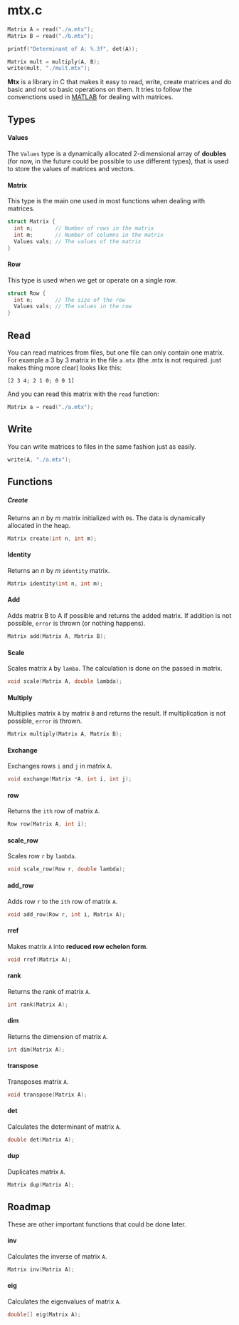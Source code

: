 # mtx.c

``` c
Matrix A = read("./a.mtx");
Matrix B = read("./b.mtx");

printf("Determinant of A: %.3f", det(A));

Matrix mult = multiply(A, B);
write(mult, "./mult.mtx");
```

__Mtx__ is a library in C that makes it easy to read, write, create matrices and do basic and not so basic operations on them. It tries to follow the convenctions used in [MATLAB](http://www.mathworks.com/products/matlab/examples.html?file=/products/demos/shipping/matlab/intro.html) for dealing with matrices.

## Types

#### Values
The `Values` type is a dynamically allocated 2-dimensional array of __doubles__ (for now, in the future could be possible to use different types), that is used to store the values of matrices and vectors.

#### Matrix
This type is the main one used in most functions when dealing with matrices.
``` c
struct Matrix {
  int n;       // Number of rows in the matrix
  int m;       // Number of columns in the matrix
  Values vals; // The values of the matrix 
}
```

#### Row
This type is used when we get or operate on a single row.
``` c
struct Row {
  int n;       // The size of the row
  Values vals; // The values in the row
}
```

## Read
You can read matrices from files, but one file can only contain one matrix.
For example a 3 by 3 matrix in the file `a.mtx` (the .mtx is not required. just makes thing more clear) looks like this:
```
[2 3 4; 2 1 0; 0 0 1]
```
And you can read this matrix with the `read` function:
``` c
Matrix a = read("./a.mtx");
```

## Write
You can write matrices to files in the same fashion just as easily.
``` c
write(A, "./a.mtx");
```

## Functions

##### Create
Returns an _n_ by _m_ matrix initialized with `0`s. The data is dynamically allocated in the heap.
``` c
Matrix create(int n, int m);
```

#### Identity
Returns an _n_ by _m_ `identity` matrix.
``` c
Matrix identity(int n, int m);
```

#### Add
Adds matrix B to A if possible and returns the added matrix. If addition is not possible, `error` is thrown (or nothing happens).
``` c
Matrix add(Matrix A, Matrix B);
```

#### Scale
Scales matrix `A` by `lamba`. The calculation is done on the passed in matrix.
``` c
void scale(Matrix A, double lambda);
```

#### Multiply
Multiplies matrix `A` by matrix `B` and returns the result. If multiplication is not possible, `error` is thrown.
``` c
Matrix multiply(Matrix A, Matrix B);
```

#### Exchange
Exchanges rows `i` and `j` in matrix `A`.
``` c
void exchange(Matrix *A, int i, int j);
```

#### row
Returns the `ith` row of matrix `A`.
``` c
Row row(Matrix A, int i);
```

#### scale_row
Scales row `r` by `lambda`.
``` c
void scale_row(Row r, double lambda);
```

#### add_row
Adds row `r` to the `ith` row of matrix `A`.
``` c
void add_row(Row r, int i, Matrix A);
```

#### rref
Makes matrix `A` into __reduced row echelon form__.
``` c
void rref(Matrix A);
```

#### rank
Returns the rank of matrix `A`.
``` c
int rank(Matrix A);
```

#### dim
Returns the dimension of matrix `A`.
``` c
int dim(Matrix A);
```

#### transpose
Transposes matrix `A`.
``` c
void transpose(Matrix A);
```

#### det
Calculates the determinant of matrix `A`.
``` c
double det(Matrix A);
```

#### dup
Duplicates matrix `A`.
``` c
Matrix dup(Matrix A);
```

## Roadmap
These are other important functions that could be done later.

#### inv
Calculates the inverse of matrix `A`.
``` c
Matrix inv(Matrix A);
```

#### eig
Calculates the eigenvalues of matrix `A`.
``` c
double[] eig(Matrix A);
```